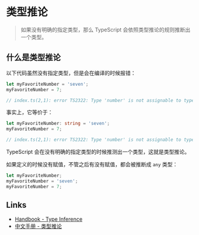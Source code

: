 # 类型推论

> 如果没有明确的指定类型，那么 TypeScript 会依照类型推论的规则推断出一个类型。

## 什么是类型推论

以下代码虽然没有指定类型，但是会在编译的时候报错：

```ts
let myFavoriteNumber = 'seven';
myFavoriteNumber = 7;

// index.ts(2,1): error TS2322: Type 'number' is not assignable to type 'string'.
```

事实上，它等价于：

```ts
let myFavoriteNumber: string = 'seven';
myFavoriteNumber = 7;

// index.ts(2,1): error TS2322: Type 'number' is not assignable to type 'string'.
```

TypeScript 会在没有明确的指定类型的时候推测出一个类型，这就是类型推论。

如果定义的时候没有赋值，不管之后有没有赋值，都会被推断成 `any` 类型：

```ts
let myFavoriteNumber;
myFavoriteNumber = 'seven';
myFavoriteNumber = 7;
```

## Links

- [Handbook - Type Inference](http://www.typescriptlang.org/docs/handbook/type-inference.html)
- [中文手册 - 类型推论](https://zhongsp.gitbooks.io/typescript-handbook/content/doc/handbook/Type%20Inference.html)
